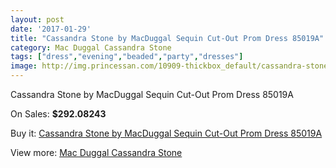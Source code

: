 ```yaml
---
layout: post
date: '2017-01-29'
title: "Cassandra Stone by MacDuggal Sequin Cut-Out Prom Dress 85019A"
category: Mac Duggal Cassandra Stone
tags: ["dress","evening","beaded","party","dresses"]
image: http://img.princessan.com/10909-thickbox_default/cassandra-stone-by-macduggal-sequin-cut-out-prom-dress-85019a.jpg
---
```

Cassandra Stone by MacDuggal Sequin Cut-Out Prom Dress 85019A

On Sales: **$292.08243**
<a href="https://www.princessan.com/en/mac-duggal-cassandra-stone/4892-cassandra-stone-by-macduggal-sequin-cut-out-prom-dress-85019a.html"><amp-img layout="responsive" width="600" height="600" src="//img.princessan.com/10909-thickbox_default/cassandra-stone-by-macduggal-sequin-cut-out-prom-dress-85019a.jpg" alt="Cassandra Stone by MacDuggal Sequin Cut-Out Prom Dress 85019A 0" /></a>

Buy it: [Cassandra Stone by MacDuggal Sequin Cut-Out Prom Dress 85019A](https://www.princessan.com/en/mac-duggal-cassandra-stone/4892-cassandra-stone-by-macduggal-sequin-cut-out-prom-dress-85019a.html "Cassandra Stone by MacDuggal Sequin Cut-Out Prom Dress 85019A")

View more: [Mac Duggal Cassandra Stone](https://www.princessan.com/en/37-mac-duggal-cassandra-stone "Mac Duggal Cassandra Stone")